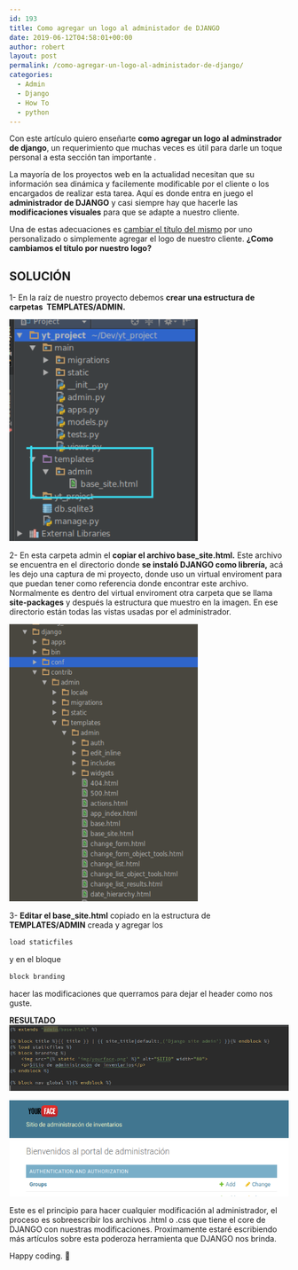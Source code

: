 ```yaml
---
id: 193
title: Como agregar un logo al administador de DJANGO
date: 2019-06-12T04:58:01+00:00
author: robert
layout: post
permalink: /como-agregar-un-logo-al-administador-de-django/
categories:
  - Admin
  - Django
  - How To
  - python
---
```


Con este artículo quiero enseñarte **como agregar un logo al adminstrador de django**, un requerimiento que muchas veces es útil para darle un toque personal a esta sección tan importante .

La mayoría de los proyectos web en la actualidad necesitan que su información sea dinámica y facilemente modificable por el cliente o los encargados de realizar esta tarea. Aquí es donde entra en juego el **administrador de DJANGO** y casi siempre hay que hacerle las **modificaciones visuales** para que se adapte a nuestro cliente.

Una de estas adecuaciones es [cambiar el título del mismo](/como-cambiar-el-titulo-del-adminsitrador-de-django/) por uno personalizado o simplemente agregar el logo de nuestro cliente. **¿Como cambiamos el título por nuestro logo?**

## SOLUCIÓN

1- En la raíz de nuestro proyecto debemos **crear una estructura de carpetas  TEMPLATES/ADMIN.**

<img class="aligncenter" title="EstructuraProyecto" src="/assets/img/posts/agregar-logo/estructura_proyecto.png" alt="EstructuraProyecto" width="340" height="400" sizes="(max-width: 640px) 100vw, 640px" /> 

2- En esta carpeta admin el **copiar el archivo base_site.html.** Este archivo se encuentra en el directorio donde **se instaló DJANGO como librería,** acá les dejo una captura de mi proyecto, donde uso un virtual enviroment para que puedan tener como referencia donde encontrar este archivo. Normalmente es dentro del virtual enviroment otra carpeta que se llama **site-packages** y después la estructura que muestro en la imagen. En ese directorio están todas las vistas usadas por el administrador.


<img class="aligncenter" title="ArchivosDjango" src="/assets/img/posts/agregar-logo/django.png" alt="ArchivosDjango" width="340" height="500" sizes="(max-width: 640px) 100vw, 640px" /> 


3- **Editar el base_site.html** copiado en la estructura de **TEMPLATES/ADMIN** creada y agregar los

```python
load staticfiles
```
y en el bloque 
```python
block branding
```
hacer las modificaciones que querramos para dejar el header como nos guste.

**RESULTADO**
<img class="aligncenter" title="ArchivosDjango" src="/assets/img/posts/agregar-logo/html_final.png" alt="ArchivosDjango"  sizes="(max-width: 640px) 100vw, 640px" /> 

<img class="aligncenter" title="LogoAdministradorDjango" src="/assets/img/posts/agregar-logo/admin_logo.png" alt="LogoAdministradorDjango"  sizes="(max-width: 640px) 100vw, 640px" /> 

Este es el principio para hacer cualquier modificación al administrador, el proceso es sobreescribir los archivos .html o .css que tiene el core de DJANGO con nuestras modificaciones. Proximamente estaré escribiendo más artículos sobre esta poderoza herramienta que DJANGO nos brinda.

Happy coding. 🙂
